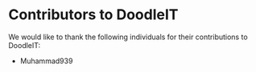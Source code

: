 # Contributors to DoodleIT

We would like to thank the following individuals for their contributions to DoodleIT:

- Muhammad939 
